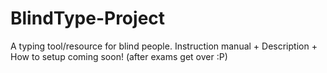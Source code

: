 # BlindType-Project
A typing tool/resource for blind people.
Instruction manual + Description + How to setup coming soon! (after exams get over :P)
